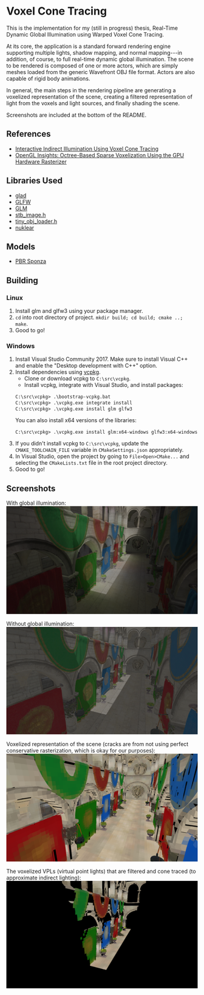 # Voxel Cone Tracing
This is the implementation for my (still in progress) thesis, Real-Time Dynamic Global Illumination using Warped Voxel Cone Tracing.

At its core, the application is a standard forward rendering engine supporting multiple lights, shadow mapping, and normal mapping---in addition, of course, to full real-time dynamic global illumination. The scene to be rendered is composed of one or more actors, which are simply meshes loaded from the generic Wavefront OBJ file format. Actors are also capable of rigid body animations.

In general, the main steps in the rendering pipeline are generating a voxelized representation of the scene, creating a filtered representation of light from the voxels and light sources, and finally shading the scene.

Screenshots are included at the bottom of the README.

## References
* [Interactive Indirect Illumination Using Voxel Cone Tracing](https://research.nvidia.com/publication/interactive-indirect-illumination-using-voxel-cone-tracing)
* [OpenGL Insights: Octree-Based Sparse Voxelization Using the GPU Hardware Rasterizer](https://www.seas.upenn.edu/~pcozzi/OpenGLInsights/OpenGLInsights-SparseVoxelization.pdf)

## Libraries Used
* [glad](https://github.com/Dav1dde/glad)
* [GLFW](http://www.glfw.org/)
* [GLM](https://glm.g-truc.net/0.9.8/index.html)
* [stb_image.h](https://github.com/nothings/stb)
* [tiny_obj_loader.h](https://github.com/syoyo/tinyobjloader)
* [nuklear](https://github.com/vurtun/nuklear)

## Models
* [PBR Sponza](www.alexandre-pestana.com/pbr-textures-sponza/)

## Building
### Linux
1. Install glm and glfw3 using your package manager.
2. `cd` into root directory of project. `mkdir build; cd build; cmake ..; make`.
3. Good to go!

### Windows
1. Install Visual Studio Community 2017. Make sure to install Visual C++ and enable the "Desktop development with C++" option.
2. Install dependencies using [vcpkg](https://github.com/Microsoft/vcpkg).
    * Clone or download vcpkg to `C:\src\vcpkg`.
    * Install vcpkg, integrate with Visual Studio, and install packages:
    ```
    C:\src\vcpkg> .\bootstrap-vcpkg.bat
    C:\src\vcpkg> .\vcpkg.exe integrate install
    C:\src\vcpkg> .\vcpkg.exe install glm glfw3
    ```
    You can also install x64 versions of the libraries:
    ```
    C:\src\vcpkg> .\vcpkg.exe install glm:x64-windows glfw3:x64-windows
    ```
3. If you didn't install vcpkg to `C:\src\vcpkg`, update the `CMAKE_TOOLCHAIN_FILE` variable in `CMakeSettings.json` appropriately.
4. In Visual Studio, open the project by going to `File>Open>CMake...` and selecting the `CMakeLists.txt` file in the root project directory.
5. Good to go!

## Screenshots
With global illumination: ![With Global Illumination](resources/screenshot_vct.png)

Without global illumination: ![Without Global Illumination](resources/screenshot_novct.png)

Voxelized representation of the scene (cracks are from not using perfect conservative rasterization, which is okay for our purposes): ![Voxelized Scene](resources/screenshot_voxels.png)

The voxelized VPLs (virtual point lights) that are filtered and cone traced (to approximate indirect lighting): ![Radiance Voxels](resources/screenshot_radiance.png)

